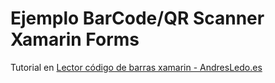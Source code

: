# Ejemplo BarCode/QR Scanner Xamarin Forms

Tutorial en [Lector código de barras xamarin - AndresLedo.es](https://andresledo.es/csharp/xamarin/leer-codigos-barras-qr/) 
